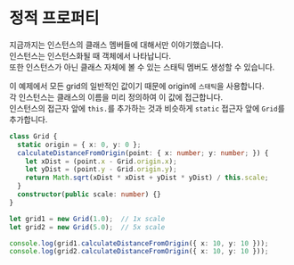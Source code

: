 # 정적 프로퍼티

지금까지는 인스턴스의 클래스 멤버들에 대해서만 이야기했습니다.<br />
인스턴스는 인스턴스화될 때 객체에서 나타납니다.<br />
또한 인스턴스가 아닌 클래스 자체에 볼 수 있는 스태틱 멤버도 생성할 수 있습니다.

이 예제에서 모든 grid의 일반적인 값이기 때문에 origin에 `스태틱`을 사용합니다.<br />
각 인스턴스는 클래스의 이름을 미리 정의하여 이 값에 접근합니다.<br />
인스턴스의 접근자 앞에 `this.`를 추가하는 것과 비슷하게 `static` 접근자 앞에 `Grid`를 추가합니다.

```ts
class Grid {
  static origin = { x: 0, y: 0 };
  calculateDistanceFromOrigin(point: { x: number; y: number; }) {
    let xDist = (point.x - Grid.origin.x);
    let yDist = (point.y - Grid.origin.y);
    return Math.sqrt(xDist * xDist + yDist * yDist) / this.scale;
  }
  constructor(public scale: number) {}
}

let grid1 = new Grid(1.0);  // 1x scale
let grid2 = new Grid(5.0);  // 5x scale

console.log(grid1.calculateDistanceFromOrigin({ x: 10, y: 10 }));
console.log(grid2.calculateDistanceFromOrigin({ x: 10, y: 10 }));